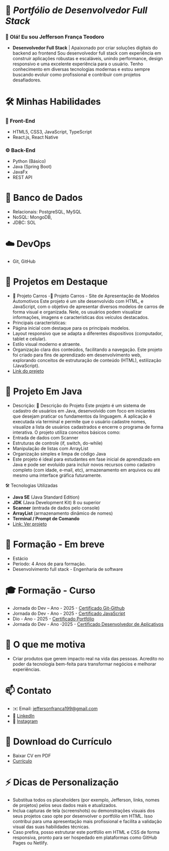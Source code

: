 # 🎯 *Portfólio de Desenvolvedor Full Stack*

### 👋 Olá! Eu sou Jefferson França Teodoro
- **Desenvolvedor Full Stack** | Apaixonado por criar soluções digitais do backend ao frontend
Sou desenvolvedor full stack com experiência em construir aplicações robustas e escaláveis, unindo performance, design responsivo e uma excelente experiência para o usuário. Tenho conhecimento em diversas tecnologias modernas e estou sempre buscando evoluir como profissional e contribuir com projetos desafiadores.

# 🛠 Minhas Habilidades

### 🚀 Front-End
- HTML5, CSS3, JavaScript, TypeScript
- React.js, React Native
  

### ⚙️ Back-End
- Python (Básico)
- Java (Spring Boot)
- JavaFx
-  REST API 
  
# 💾 Banco de Dados
- Relacionais: PostgreSQL, MySQL
- NoSQL: MongoDB,
- JDBC: SOL

# ☁️ DevOps 
- Git, GitHub
  
# 💼 Projetos em Destaque
- 🌟 Projeto Carros 
-🚗 Projeto Carros - Site de Apresentação de Modelos Automotivos
Este projeto é um site desenvolvido com HTML,  e JavaScript, com o objetivo de apresentar diversos modelos de carros de forma visual e organizada. Nele, os usuários podem visualizar informações, imagens e características dos veículos destacados.
- Principais características:
- Página inicial com destaque para os principais modelos.
- Layout responsivo que se adapta a diferentes dispositivos (computador, tablet e celular).
- Estilo visual moderno e atraente.
- Organização clara dos conteúdos, facilitando a navegação.
  Este projeto foi criado para fins de aprendizado em desenvolvimento web, explorando conceitos de estruturação de conteúdo (HTML), estilização (JavaScript).
- [Link do prejeto](https://jeffersonteodoro.github.io/projeto-carros/) 

# 🌟 Projeto Em Java 
- Descrição: 📝 Descrição do Projeto
Este projeto é um sistema de cadastro de usuários em Java, desenvolvido com foco em iniciantes que desejam praticar os fundamentos da linguagem. A aplicação é executada via terminal e permite que o usuário cadastre nomes, visualize a lista de usuários cadastrados e encerre o programa de forma interativa.
O projeto utiliza conceitos básicos como:
- Entrada de dados com Scanner
- Estruturas de controle (if, switch, do-while)
- Manipulação de listas com ArrayList
- Organização simples e limpa de código Java 
- Este projeto é ideal para estudantes em fase inicial de aprendizado em Java e pode ser evoluído para incluir novos recursos como cadastro completo (com idade, e-mail, etc),    armazenamento em arquivos ou até mesmo uma interface gráfica futuramente.

🛠️ Tecnologias Utilizadas
- **Java SE** (Java Standard Edition)
- **JDK** (Java Development Kit) 8 ou superior
- **Scanner** (entrada de dados pelo console)
- **ArrayList** (armazenamento dinâmico de nomes)
- **Terminal / Prompt de Comando**
- [Link: Ver projeto](https://jeffersonteodoro.github.io/projeto-Java-/)

# 🧭 Formação - Em breve 
- Estácio
- Período: 4 Anos de para formação.
- Desenvolvimento full stack - Engenharia de software

# 🎓 Formação - Curso 
- Jornada do Dev – Ano - 2025 - [Certificado Git-Github](https://jornadadodev.com.br/certificados/5e319d5e-e52d-4eba-ae83-fedc1043b5ca)
- Jornada do Dev - Ano - 2025 - [Certificado JavaScript](https://jornadadodev.com.br/certificados/622f547d-3295-4554-9e6f-3937b484aff5)
- Dio - Ano - 2025 - [Certificado Portfólio](https://drive.google.com/file/d/1ZBDn8oL-JHi266dL95fspCjt97gRLjFj/view?pli=1)
- Jornada do Dev - Ano -2025 - [Certificado Desenvolvedor de Aplicativos](https://jornadadodev.com.br/certificados/59ec58f4-201f-4d60-8e5d-21ca9a504b24)
# 💬 O que me motiva
- Criar produtos que gerem impacto real na vida das pessoas. Acredito no poder da tecnologia bem-feita para transformar negócios e melhorar experiências.

# 📫 Contato
- ✉️ Email: jeffersonfranca199@gmail.com
- 💼 [LinkedIn](https://www.linkedin.com/in/jefferson-fran%C3%A7a-teodoro-6258ba215/)  
- 🐙  [Instagram](https://www.instagram.com/franca_teodoro/)

# 📂 Download do Currículo
- Baixar CV em PDF
- [Currículo](https://1drv.ms/i/c/23e3663edd36cb5e/Edzbux06q-tPnjlJA2yFTfYBkJNl246r2eRroDRXIfSULQ?e=oe9Jip/)

# ⚡ Dicas de Personalização

- Substitua todos os placeholders (por exemplo, Jefferson, links, nomes de projetos) pelos seus dados reais e atualizados.
- Inclua capturas de tela (screenshots) ou demonstrações visuais dos seus projetos caso opte por desenvolver o portfólio em HTML. Isso contribui para uma apresentação mais profissional e facilita a validação visual das suas habilidades técnicas.
- Caso prefira, posso estruturar este portfólio em HTML e CSS de forma responsiva, pronto para ser hospedado em plataformas como GitHub Pages ou Netlify.
